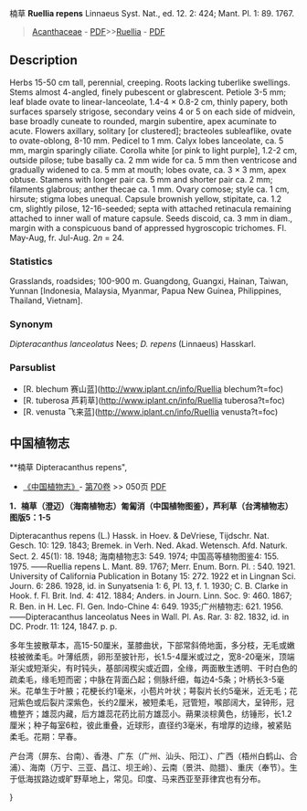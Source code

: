 楠草 **Ruellia repens** Linnaeus Syst. Nat., ed. 12. 2: 424; Mant. Pl. 1: 89. 1767.

> [Acanthaceae](Acanthaceae-爵床科.md) - [PDF](http://www.iplant.cn/foc/pdf/Acanthaceae.pdf)>>[Ruellia](http://www.iplant.cn/info/Ruellia?t=foc) - [PDF](http://www.iplant.cn/foc/pdf/Ruellia.pdf)

## Description

Herbs 15-50 cm tall, perennial, creeping. Roots lacking tuberlike swellings. Stems almost 4-angled, finely pubescent or glabrescent. Petiole 3-5 mm; leaf blade ovate to linear-lanceolate, 1.4-4 × 0.8-2 cm, thinly papery, both surfaces sparsely strigose, secondary veins 4 or 5 on each side of midvein, base broadly cuneate to rounded, margin subentire, apex acuminate to acute. Flowers axillary, solitary [or clustered]; bracteoles subleaflike, ovate to ovate-oblong, 8-10 mm. Pedicel to 1 mm. Calyx lobes lanceolate, ca. 5 mm, margin sparingly ciliate. Corolla white [or pink to light purple], 1.2-2 cm, outside pilose; tube basally ca. 2 mm wide for ca. 5 mm then ventricose and gradually widened to ca. 5 mm at mouth; lobes ovate, ca. 3 × 3 mm, apex obtuse. Stamens with longer pair ca. 5 mm and shorter pair ca. 2 mm; filaments glabrous; anther thecae ca. 1 mm. Ovary comose; style ca. 1 cm, hirsute; stigma lobes unequal. Capsule brownish yellow, stipitate, ca. 1.2 cm, slightly pilose, 12-16-seeded; septa with attached retinacula remaining attached to inner wall of mature capsule. Seeds discoid, ca. 3 mm in diam., margin with a conspicuous band of appressed hygroscopic trichomes. Fl. May-Aug, fr. Jul-Aug. 2*n* = 24.

### Statistics
Grasslands, roadsides; 100-900 m. Guangdong, Guangxi, Hainan, Taiwan, Yunnan [Indonesia, Malaysia, Myanmar, Papua New Guinea, Philippines, Thailand, Vietnam].

### Synonym
*Dipteracanthus lanceolatus* Nees; *D. repens* (Linnaeus) Hasskarl.

### Parsublist

* [R.  blechum  赛山蓝](http://www.iplant.cn/info/Ruellia blechum?t=foc)
* [R.  tuberosa  芦莉草](http://www.iplant.cn/info/Ruellia tuberosa?t=foc)
* [R.  venusta  飞来蓝](http://www.iplant.cn/info/Ruellia venusta?t=foc)

## 中国植物志

**楠草 Dipteracanthus repens",

* [《中国植物志》](http://www.iplant.cn/frps)- [第70卷](http://www.iplant.cn/frps/vol/70) >> 050页 [PDF](http://www.iplant.cn/frps/pdf/70/050.PDF)

**1．楠草（澄迈）（海南植物志）匍匐消（中国植物图鉴），芦利草（台湾植物志）图版5：1-5**

Dipteracanthus repens (L.) Hassk. in Hoev. & DeVriese, Tijdschr. Nat. Gesch. 10: 129. 1843; Bremek. in Verh. Ned. Akad. Wetensch. Afd. Naturk. Sect. 2. 45(1): 18. 1948; 海南植物志3: 549. 1974; 中国高等植物图鉴4: 155. 1975. ——Ruellia repens L. Mant. 89. 1767; Merr. Enum. Born. Pl. : 540. 1921. University of California Publication in Botany 15: 272. 1922 et in Lingnan Sci. Journ. 6: 286. 1928, id. in Sunyatsenia 1: 6, Pl. 13, f. 1. 1930; C. B. Clarke in Hook. f. Fl. Brit. Ind. 4: 412. 1884; Anders. in Journ. Linn. Soc. 9: 460. 1867; R. Ben. in H. Lec. Fl. Gen. Indo-Chine 4: 649. 1935;广州植物志: 621. 1956. ——Dipteracanthus lanceolatus Nees in Wall. Pl. As. Rar. 3: 82. 1832, id. in DC. Prodr. 11: 124, 1847. p. p.

多年生披散草本，高15-50厘米，茎膝曲状，下部常斜倚地面，多分枝，无毛或嫩枝被微柔毛。叶薄纸质，卵形至披针形，长1.5-4厘米或过之，宽8-20毫米，顶端渐尖或短渐尖，有时钝头，基部阔楔尖或近圆，全缘，两面散生透明、干时白色的疏柔毛，缘毛短而密；中脉在背面凸起；侧脉纤细，每边4-5条；叶柄长3-5毫米。花单生于叶腋；花梗长约1毫米，小苞片叶状；萼裂片长约5毫米，近无毛；花冠紫色或后裂片深紫色，长约2厘米，被短柔毛，冠管短，喉部阔大，呈钟形，冠檐整齐；雄蕊内藏，后方雄蕊花药比前方雄蕊小。蒴果淡棕黄色，纺锤形，长1.2厘米；种子每室6粒，彼此重叠，近球形，直径约3毫米，有增厚的边缘，被紧贴柔毛。花期：早春。

产台湾（屏东、台南）、香港、广东（广州、汕头、阳江）、广西（梧州白鹤山、合浦）、海南（万宁、三亚、昌江、坝王岭）、云南（景洪、勋腊）、重庆（奉节）。生于低海拔路边或旷野草地上，常见。印度、马来西亚至菲律宾也有分布。

}